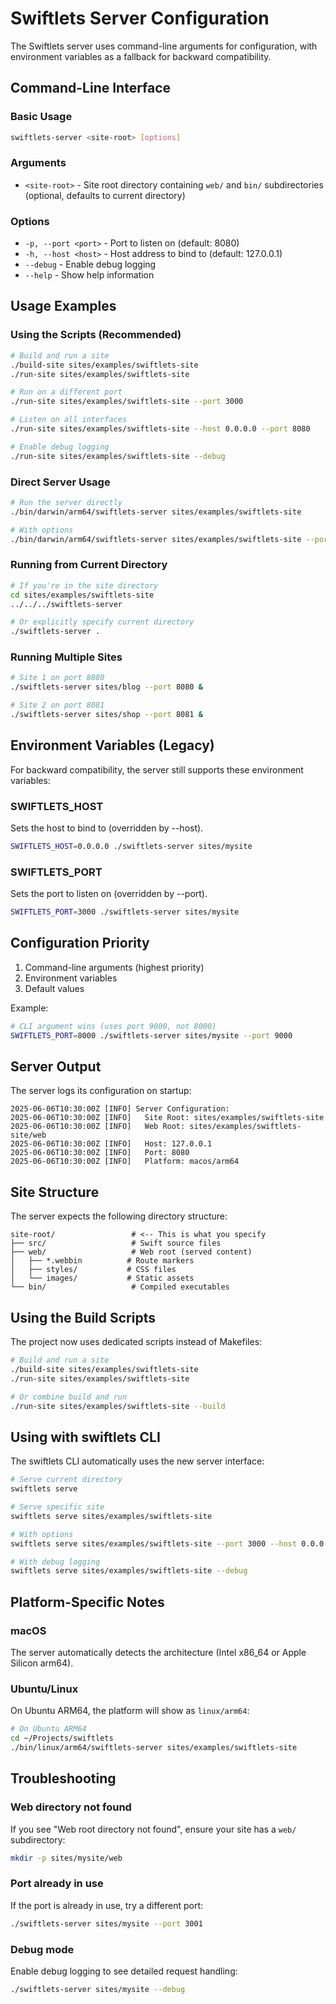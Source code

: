 # Swiftlets Server Configuration

The Swiftlets server uses command-line arguments for configuration, with environment variables as a fallback for backward compatibility.

## Command-Line Interface

### Basic Usage
```bash
swiftlets-server <site-root> [options]
```

### Arguments
- `<site-root>` - Site root directory containing `web/` and `bin/` subdirectories (optional, defaults to current directory)

### Options
- `-p, --port <port>` - Port to listen on (default: 8080)
- `-h, --host <host>` - Host address to bind to (default: 127.0.0.1)
- `--debug` - Enable debug logging
- `--help` - Show help information

## Usage Examples

### Using the Scripts (Recommended)
```bash
# Build and run a site
./build-site sites/examples/swiftlets-site
./run-site sites/examples/swiftlets-site

# Run on a different port
./run-site sites/examples/swiftlets-site --port 3000

# Listen on all interfaces
./run-site sites/examples/swiftlets-site --host 0.0.0.0 --port 8080

# Enable debug logging
./run-site sites/examples/swiftlets-site --debug
```

### Direct Server Usage
```bash
# Run the server directly
./bin/darwin/arm64/swiftlets-server sites/examples/swiftlets-site

# With options
./bin/darwin/arm64/swiftlets-server sites/examples/swiftlets-site --port 3000 --debug
```

### Running from Current Directory
```bash
# If you're in the site directory
cd sites/examples/swiftlets-site
../../../swiftlets-server

# Or explicitly specify current directory
./swiftlets-server .
```

### Running Multiple Sites
```bash
# Site 1 on port 8080
./swiftlets-server sites/blog --port 8080 &

# Site 2 on port 8081
./swiftlets-server sites/shop --port 8081 &
```

## Environment Variables (Legacy)

For backward compatibility, the server still supports these environment variables:

### SWIFTLETS_HOST
Sets the host to bind to (overridden by --host).

```bash
SWIFTLETS_HOST=0.0.0.0 ./swiftlets-server sites/mysite
```

### SWIFTLETS_PORT
Sets the port to listen on (overridden by --port).

```bash
SWIFTLETS_PORT=3000 ./swiftlets-server sites/mysite
```

## Configuration Priority

1. Command-line arguments (highest priority)
2. Environment variables
3. Default values

Example:
```bash
# CLI argument wins (uses port 9000, not 8000)
SWIFTLETS_PORT=8000 ./swiftlets-server sites/mysite --port 9000
```

## Server Output

The server logs its configuration on startup:

```
2025-06-06T10:30:00Z [INFO] Server Configuration:
2025-06-06T10:30:00Z [INFO]   Site Root: sites/examples/swiftlets-site
2025-06-06T10:30:00Z [INFO]   Web Root: sites/examples/swiftlets-site/web
2025-06-06T10:30:00Z [INFO]   Host: 127.0.0.1
2025-06-06T10:30:00Z [INFO]   Port: 8080
2025-06-06T10:30:00Z [INFO]   Platform: macos/arm64
```

## Site Structure

The server expects the following directory structure:

```
site-root/                 # <-- This is what you specify
├── src/                   # Swift source files
├── web/                   # Web root (served content)
│   ├── *.webbin          # Route markers
│   ├── styles/           # CSS files
│   └── images/           # Static assets
└── bin/                   # Compiled executables
```

## Using the Build Scripts

The project now uses dedicated scripts instead of Makefiles:

```bash
# Build and run a site
./build-site sites/examples/swiftlets-site
./run-site sites/examples/swiftlets-site

# Or combine build and run
./run-site sites/examples/swiftlets-site --build
```

## Using with swiftlets CLI

The swiftlets CLI automatically uses the new server interface:

```bash
# Serve current directory
swiftlets serve

# Serve specific site
swiftlets serve sites/examples/swiftlets-site

# With options
swiftlets serve sites/examples/swiftlets-site --port 3000 --host 0.0.0.0

# With debug logging
swiftlets serve sites/examples/swiftlets-site --debug
```

## Platform-Specific Notes

### macOS
The server automatically detects the architecture (Intel x86_64 or Apple Silicon arm64).

### Ubuntu/Linux
On Ubuntu ARM64, the platform will show as `linux/arm64`:

```bash
# On Ubuntu ARM64
cd ~/Projects/swiftlets
./bin/linux/arm64/swiftlets-server sites/examples/swiftlets-site
```

## Troubleshooting

### Web directory not found
If you see "Web root directory not found", ensure your site has a `web/` subdirectory:

```bash
mkdir -p sites/mysite/web
```

### Port already in use
If the port is already in use, try a different port:

```bash
./swiftlets-server sites/mysite --port 3001
```

### Debug mode
Enable debug logging to see detailed request handling:

```bash
./swiftlets-server sites/mysite --debug
```